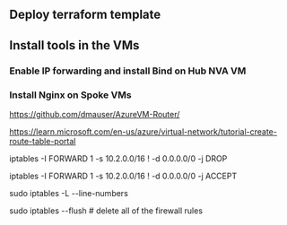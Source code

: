 ## Deploy terraform template

## Install tools in the VMs

### Enable IP forwarding and install Bind on Hub NVA VM

### Install Nginx on Spoke VMs


https://github.com/dmauser/AzureVM-Router/


https://learn.microsoft.com/en-us/azure/virtual-network/tutorial-create-route-table-portal

iptables -I FORWARD 1 -s 10.2.0.0/16 ! -d 0.0.0.0/0 -j DROP

iptables -I FORWARD 1 -s 10.2.0.0/16 ! -d 0.0.0.0/0 -j ACCEPT


sudo iptables -L --line-numbers

sudo iptables --flush # delete all of the firewall rules